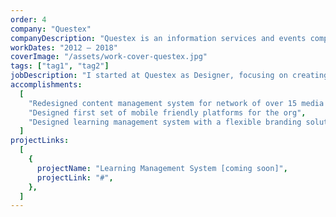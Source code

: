 ```yaml
---
order: 4
company: "Questex"
companyDescription: "Questex is an information services and events company. They focus on bring people together in wide variety of industries. They primarily serve B2B audiences, offering live events, digital communities, market insights, and educational opportunities. As a parent company to multiple brands, Questex builds and maintains media platforms, event websites, and online educational systems for all its holdings."
workDates: "2012 – 2018"
coverImage: "/assets/work-cover-questex.jpg"
tags: ["tag1", "tag2"]
jobDescription: "I started at Questex as Designer, focusing on creating marketing materials and iterating on the features of a learning management system. During my time at Questex I was promoted to Art Director, and was responsible for the redesign of our core products, including a content management system for a suite of online news publications and a learning management system. During this time I also hired and managed a small team of designers."
accomplishments:
  [
    "Redesigned content management system for network of over 15 media sites",
    "Designed first set of mobile friendly platforms for the org",
    "Designed learning management system with a flexible branding solution that allowed it to be leveraged by future partners",
  ]
projectLinks:
  [
    {
      projectName: "Learning Management System [coming soon]",
      projectLink: "#",
    },
  ]
---
```


